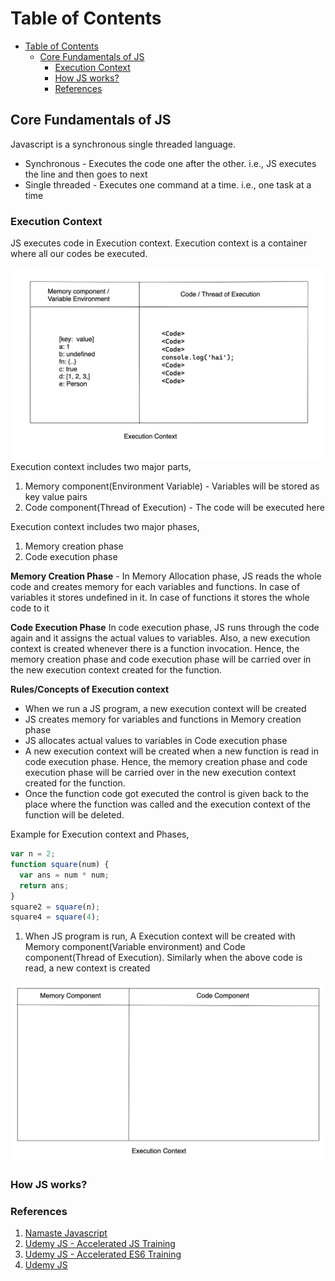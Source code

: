 <!-- omit from toc -->

# Table of Contents

- [Table of Contents](#table-of-contents)
  - [Core Fundamentals of JS](#core-fundamentals-of-js)
    - [Execution Context](#execution-context)
    - [How JS works?](#how-js-works)
    - [References](#references)

## Core Fundamentals of JS

Javascript is a synchronous single threaded language.

- Synchronous - Executes the code one after the other. i.e., JS executes the line and then goes to next
- Single threaded - Executes one command at a time. i.e., one task at a time

### Execution Context

JS executes code in Execution context. Execution context is a container where all our codes be executed.

![Execution-Context](./images/execution-context.PNG)
Execution context includes two major parts,

1. Memory component(Environment Variable) - Variables will be stored as key value pairs
2. Code component(Thread of Execution) - The code will be executed here

Execution context includes two major phases,

1. Memory creation phase
2. Code execution phase

**Memory Creation Phase** -
In Memory Allocation phase, JS reads the whole code and creates memory for each variables and functions. In case of variables it stores undefined in it. In case of functions it stores the whole code to it

**Code Execution Phase**
In code execution phase, JS runs through the code again and it assigns the actual values to variables. Also, a new execution context is created whenever there is a function invocation. Hence, the memory creation phase and code execution phase will be carried over in the new execution context created for the function.

**Rules/Concepts of Execution context**

- When we run a JS program, a new execution context will be created
- JS creates memory for variables and functions in Memory creation phase
- JS allocates actual values to variables in Code execution phase
- A new execution context will be created when a new function is read in code execution phase. Hence, the memory creation phase and code execution phase will be carried over in the new execution context created for the function.
- Once the function code got executed the control is given back to the place where the function was called and the execution context of the function will be deleted.

Example for Execution context and Phases,

```js
var n = 2;
function square(num) {
  var ans = num * num;
  return ans;
}
square2 = square(n);
square4 = square(4);
```

1. When JS program is run, A Execution context will be created with Memory component(Variable environment) and Code component(Thread of Execution). Similarly when the above code is read, a new context is created

![New Context](images/new-context.png)

### How JS works?

### References

1. [Namaste Javascript][1]
2. [Udemy JS - Accelerated JS Training][2]
3. [Udemy JS - Accelerated ES6 Training][3]
4. [Udemy JS][4]

[1]: https://www.youtube.com/watch?v=pN6jk0uUrD8&list=PLlasXeu85E9cQ32gLCvAvr9vNaUccPVNP
[2]: https://www.udemy.com/course/javascript-bootcamp-2016/
[3]: https://www.udemy.com/course/es6-bootcamp-next-generation-javascript/
[4]: https://www.udemy.com/coursejavascript-the-complete-guide-2020-beginner-advanced/

